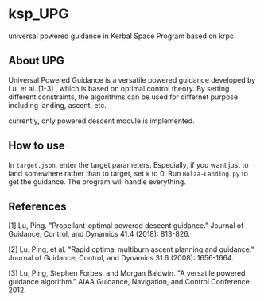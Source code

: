 # ksp_UPG
universal powered guidance in Kerbal Space Program based on krpc
## About UPG 
Universal Powered Guidance is a versatile powered guidance developed by Lu, et al. [1-3] , which is based on optimal control theory. 
By setting different constraints, the algorithms can be used for differnet purpose including landing, ascent, etc.

currently, only powered descent module is implemented.
## How to use
In `target.json`, enter the target parameters.
Especially, if you want just to land somewhere rather than to target, set `k` to 0.
Run `Bolza-Landing.py` to get the guidance. The program will handle everything.

## References
[1] Lu, Ping. "Propellant-optimal powered descent guidance." Journal of Guidance, Control, and Dynamics 41.4 (2018): 813-826.

[2] Lu, Ping, et al. "Rapid optimal multiburn ascent planning and guidance." Journal of Guidance, Control, and Dynamics 31.6 (2008): 1656-1664.

[3] Lu, Ping, Stephen Forbes, and Morgan Baldwin. "A versatile powered guidance algorithm." AIAA Guidance, Navigation, and Control Conference. 2012.
